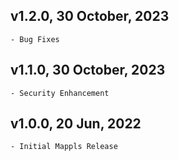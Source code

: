 ## v1.2.0, 30 October, 2023 
    - Bug Fixes

## v1.1.0, 30 October, 2023 
    - Security Enhancement

## v1.0.0, 20 Jun, 2022
    - Initial Mappls Release